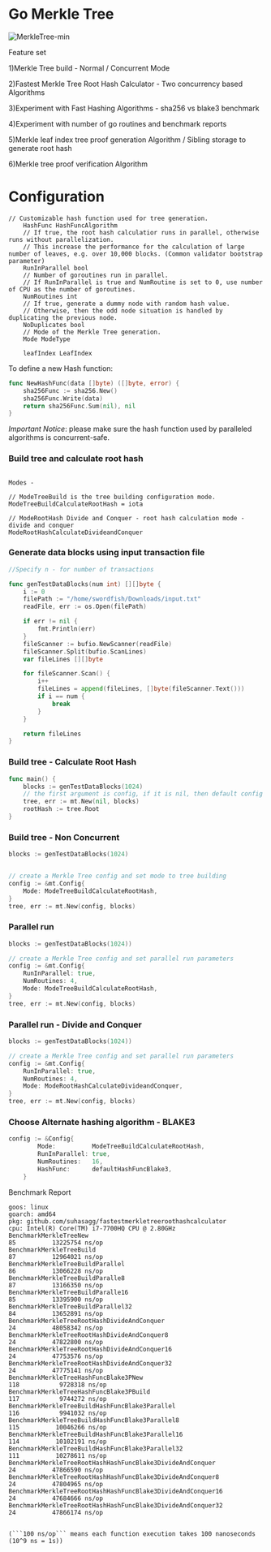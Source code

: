 # Go Merkle Tree

![MerkleTree-min](https://user-images.githubusercontent.com/3880512/187171515-36ae370c-c30c-4231-858d-dc71b275ce6a.png)


Feature set 

1)Merkle Tree build - Normal / Concurrent Mode

2)Fastest Merkle Tree Root Hash Calculator - Two concurrency based Algorithms

3)Experiment with Fast Hashing Algorithms - sha256 vs blake3 benchmark

4)Experiment with number of go routines and benchmark reports

5)Merkle leaf index  tree proof generation Algorithm  / Sibling storage to generate root hash 

6)Merkle tree proof verification Algorithm


# Configuration

```
// Customizable hash function used for tree generation.
	HashFunc HashFuncAlgorithm
	// If true, the root hash calculatior runs in parallel, otherwise runs without parallelization.
	// This increase the performance for the calculation of large number of leaves, e.g. over 10,000 blocks. (Common validator bootstrap parameter)
	RunInParallel bool
	// Number of goroutines run in parallel.
	// If RunInParallel is true and NumRoutine is set to 0, use number of CPU as the number of goroutines.
	NumRoutines int
	// If true, generate a dummy node with random hash value.
	// Otherwise, then the odd node situation is handled by duplicating the previous node.
	NoDuplicates bool
	// Mode of the Merkle Tree generation.
	Mode ModeType

	leafIndex LeafIndex
```

To define a new Hash function:

```go
func NewHashFunc(data []byte) ([]byte, error) {
    sha256Func := sha256.New()
    sha256Func.Write(data)
    return sha256Func.Sum(nil), nil
}
```

*Important Notice*: please make sure the hash function used by paralleled algorithms is concurrent-safe.



### Build tree and calculate root hash

```
 
Modes - 

// ModeTreeBuild is the tree building configuration mode.
ModeTreeBuildCalculateRootHash = iota

// ModeRootHash Divide and Conquer - root hash calculation mode - divide and conquer
ModeRootHashCalculateDivideandConquer
```


### Generate data blocks using input transaction file 

```go
//Specify n - for number of transactions

func genTestDataBlocks(num int) [][]byte {
	i := 0
	filePath := "/home/swordfish/Downloads/input.txt"
	readFile, err := os.Open(filePath)

	if err != nil {
		fmt.Println(err)
	}
	fileScanner := bufio.NewScanner(readFile)
	fileScanner.Split(bufio.ScanLines)
	var fileLines [][]byte

	for fileScanner.Scan() {
		i++
		fileLines = append(fileLines, []byte(fileScanner.Text()))
		if i == num {
			break
		}
	}

	return fileLines
}

```

### Build tree - Calculate Root Hash

```go
func main() {
    blocks := genTestDataBlocks(1024)
    // the first argument is config, if it is nil, then default config is adopted
    tree, err := mt.New(nil, blocks)
    rootHash := tree.Root  
}
```

### Build tree - Non Concurrent

```go
blocks := genTestDataBlocks(1024)


// create a Merkle Tree config and set mode to tree building
config := &mt.Config{
    Mode: ModeTreeBuildCalculateRootHash,
}
tree, err := mt.New(config, blocks)
```

### Parallel run

```go
blocks := genTestDataBlocks(1024))

// create a Merkle Tree config and set parallel run parameters
config := &mt.Config{
    RunInParallel: true,
    NumRoutines: 4,
    Mode: ModeTreeBuildCalculateRootHash,
}
tree, err := mt.New(config, blocks)
```

### Parallel run - Divide and Conquer 

```go
blocks := genTestDataBlocks(1024))

// create a Merkle Tree config and set parallel run parameters
config := &mt.Config{
    RunInParallel: true,
    NumRoutines: 4,
    Mode: ModeRootHashCalculateDivideandConquer,
}
tree, err := mt.New(config, blocks)
```

### Choose Alternate hashing algorithm - BLAKE3 

```go
config := &Config{
		Mode:          ModeTreeBuildCalculateRootHash,
		RunInParallel: true,
		NumRoutines:   16,
		HashFunc:      defaultHashFuncBlake3,
	}
```



Benchmark Report 
```
goos: linux
goarch: amd64
pkg: github.com/suhasagg/fastestmerkletreeroothashcalculator
cpu: Intel(R) Core(TM) i7-7700HQ CPU @ 2.80GHz
BenchmarkMerkleTreeNew                                                85          13225754 ns/op
BenchmarkMerkleTreeBuild                                              87          12964021 ns/op
BenchmarkMerkleTreeBuildParallel                                      86          13066228 ns/op
BenchmarkMerkleTreeBuildParalle8                                      87          13166350 ns/op
BenchmarkMerkleTreeBuildParalle16                                     85          13395900 ns/op
BenchmarkMerkleTreeBuildParallel32                                    84          13652891 ns/op
BenchmarkMerkleTreeRootHashDivideAndConquer                           24          48058342 ns/op
BenchmarkMerkleTreeRootHashDivideAndConquer8                          24          47822800 ns/op
BenchmarkMerkleTreeRootHashDivideAndConquer16                         24          47753576 ns/op
BenchmarkMerkleTreeRootHashDivideAndConquer32                         24          47775141 ns/op
BenchmarkMerkleTreeHashFuncBlake3PNew                                118           9728318 ns/op
BenchmarkMerkleTreeHashFuncBlake3PBuild                              117           9744272 ns/op
BenchmarkMerkleTreeBuildHashFuncBlake3Parallel                       116           9941032 ns/op
BenchmarkMerkleTreeBuildHashFuncBlake3Parallel8                      115          10046266 ns/op
BenchmarkMerkleTreeBuildHashFuncBlake3Parallel16                     114          10102191 ns/op
BenchmarkMerkleTreeBuildHashFuncBlake3Parallel32                     111          10278611 ns/op
BenchmarkMerkleTreeRootHashHashFuncBlake3DivideAndConquer             24          47866590 ns/op
BenchmarkMerkleTreeRootHashHashFuncBlake3DivideAndConquer8            24          47804965 ns/op
BenchmarkMerkleTreeRootHashHashFuncBlake3DivideAndConquer16           24          47684666 ns/op
BenchmarkMerkleTreeRootHashHashFuncBlake3DivideAndConquer32           24          47866174 ns/op


(```100 ns/op``` means each function execution takes 100 nanoseconds (10^9 ns = 1s))
```



